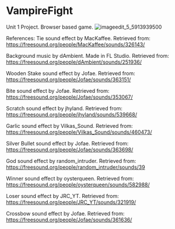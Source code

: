# VampireFight
Unit 1 Project. Browser based game. 
![imageedit_5_5913939500](https://github.com/Jabutler95/VampireFight/assets/105134183/76e7049d-6612-4606-8ecc-a06e9cb64fd3)


References:
Tie sound effect by MacKaffee. Retrieved from:
https://freesound.org/people/MacKaffee/sounds/326143/

Background music by dAmbient. Made in FL Studio. Retrieved from:
https://freesound.org/people/dAmbient/sounds/251936/ 

Wooden Stake sound effect by Jofae. Retrieved from:
https://freesound.org/people/Jofae/sounds/363151/

Bite sound effect by Jofae. Retrieved from:
https://freesound.org/people/Jofae/sounds/353067/

Scratch sound effect by jhyland. Retrieved from:
https://freesound.org/people/jhyland/sounds/539668/

Garlic sound effect by Vilkas_Sound. Retrieved from:
https://freesound.org/people/Vilkas_Sound/sounds/460473/

Silver Bullet sound effect by Jofae. Retrieved from: 
https://freesound.org/people/Jofae/sounds/363698/

God sound effect by random_intruder. Retrieved from:
https://freesound.org/people/random_intruder/sounds/39

Winner sound effect by oysterqueen. Retrieved from:
https://freesound.org/people/oysterqueen/sounds/582988/

Loser sound effect by JRC_YT. Retrieved from:
https://freesound.org/people/JRC_YT/sounds/321919/

Crossbow sound effect by Jofae. Retrieved from:
https://freesound.org/people/Jofae/sounds/361636/

